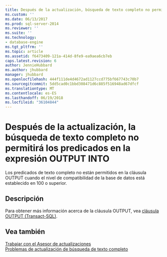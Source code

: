 ```yaml
---
title: Después de la actualización, búsqueda de texto completo no permitirá los predicados en la expresión OUTPUT INTO | Documentos de Microsoft
ms.custom: ''
ms.date: 06/13/2017
ms.prod: sql-server-2014
ms.reviewer: ''
ms.suite: ''
ms.technology:
- database-engine
ms.tgt_pltfrm: ''
ms.topic: article
ms.assetid: f6473409-121a-414d-8fe9-ea9aea6cb7eb
caps.latest.revision: 6
author: JennieHubbard
ms.author: jhubbard
manager: jhubbard
ms.openlocfilehash: 444f111de4d4672ad1127ccd775bf667743c70b7
ms.sourcegitcommit: 5dd5cad0c1bbd308471d6c885f516948ad67dfcf
ms.translationtype: MT
ms.contentlocale: es-ES
ms.lasthandoff: 06/19/2018
ms.locfileid: "36104844"
---
```

# <a name="after-upgrade-full-text-search-will-not-allow-predicates-in-output-into-expression"></a>Después de la actualización, la búsqueda de texto completo no permitirá los predicados en la expresión OUTPUT INTO
  Los predicados de texto completo no están permitidos en la cláusula OUTPUT cuando el nivel de compatibilidad de la base de datos está establecido en 100 o superior.  
  
## <a name="description"></a>Descripción  
 Para obtener más información acerca de la cláusula OUTPUT, vea [cláusula OUTPUT &#40;Transact-SQL&#41;](/sql/t-sql/queries/output-clause-transact-sql).  
  
## <a name="see-also"></a>Vea también  
 [Trabajar con el Asesor de actualizaciones](../../../2014/sql-server/install/working-with-upgrade-advisor.md)   
 [Problemas de actualización de búsqueda de texto completo](../../../2014/sql-server/install/full-text-search-upgrade-issues.md)  
  
  
